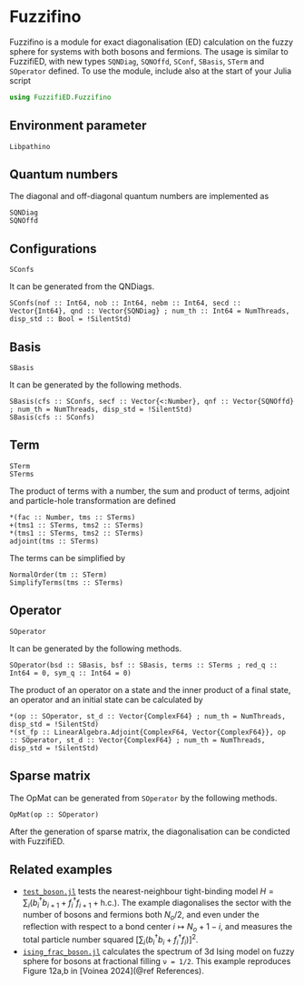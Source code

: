 # Fuzzifino

Fuzzifino is a module for exact diagonalisation (ED) calculation on the fuzzy sphere for systems with both bosons and fermions. The usage is similar to FuzzifiED, with new types `SQNDiag`, `SQNOffd`, `SConf`, `SBasis`, `STerm` and `SOperator` defined. To use the module, include also at the start of your Julia script
```julia
using FuzzifiED.Fuzzifino
```

## Environment parameter

```@docs
Libpathino
```

## Quantum numbers

The diagonal and off-diagonal quantum numbers are implemented as
```@docs
SQNDiag
SQNOffd
```

## Configurations
```@docs
SConfs
```
It can be generated from the QNDiags.
```@docs
SConfs(nof :: Int64, nob :: Int64, nebm :: Int64, secd :: Vector{Int64}, qnd :: Vector{SQNDiag} ; num_th :: Int64 = NumThreads, disp_std :: Bool = !SilentStd)
```

## Basis
```@docs
SBasis
```
It can be generated by the following methods.
```@docs
SBasis(cfs :: SConfs, secf :: Vector{<:Number}, qnf :: Vector{SQNOffd} ; num_th = NumThreads, disp_std = !SilentStd)
SBasis(cfs :: SConfs)
```

## Term

```@docs
STerm
STerms
```
The product of terms with a number, the sum and product of terms, adjoint and particle-hole transformation are defined
```@docs
*(fac :: Number, tms :: STerms)
+(tms1 :: STerms, tms2 :: STerms)
*(tms1 :: STerms, tms2 :: STerms)
adjoint(tms :: STerms)
```
The terms can be simplified by 
```@docs
NormalOrder(tm :: STerm)
SimplifyTerms(tms :: STerms)
```

## Operator

```@docs
SOperator
```
It can be generated by the following methods.
```@docs
SOperator(bsd :: SBasis, bsf :: SBasis, terms :: STerms ; red_q :: Int64 = 0, sym_q :: Int64 = 0)
```
The product of an operator on a state and the inner product of a final state, an operator and an initial state can be calculated by
```@docs
*(op :: SOperator, st_d :: Vector{ComplexF64} ; num_th = NumThreads, disp_std = !SilentStd)
*(st_fp :: LinearAlgebra.Adjoint{ComplexF64, Vector{ComplexF64}}, op :: SOperator, st_d :: Vector{ComplexF64} ; num_th = NumThreads, disp_std = !SilentStd)
```

## Sparse matrix

The OpMat can be generated from `SOperator` by the following methods.
```@docs
OpMat(op :: SOperator)
```
After the generation of sparse matrix, the diagonalisation can be condicted with FuzzifiED. 

## Related examples

* [`test_boson.jl`](https://github.com/mankai-chow/FuzzifiED.jl/blob/main/examples/test_boson.jl) tests the nearest-neighbour tight-binding model $H=\sum_i(b^\dagger_ib_{i+1}+f^\dagger_if_{i+1}+\mathrm{h.c.})$. The example diagonalises the sector with the number of bosons and fermions both $N_o/2$, and even under the reflection with respect to a bond center $i\mapsto N_o+1-i$, and measures the total particle number squared $\left[\sum_i(b_i^\dagger b_i+f^\dagger_if_i)\right]^2$.
* [`ising_frac_boson.jl`](https://github.com/mankai-chow/FuzzifiED.jl/blob/main/examples/ising_frac_boson.jl) calculates the spectrum of 3d Ising model on fuzzy sphere for bosons at fractional filling ``ν = 1/2``. This example reproduces Figure 12a,b in [Voinea 2024](@ref References).